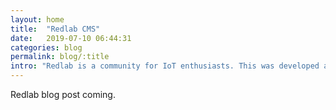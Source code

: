 ```yaml
---
layout: home
title:  "Redlab CMS"
date:   2019-07-10 06:44:31
categories: blog
permalink: blog/:title
intro: "Redlab is a community for IoT enthusiasts. This was developed as a content management system with admin and user features."
---
```

Redlab blog post coming.
